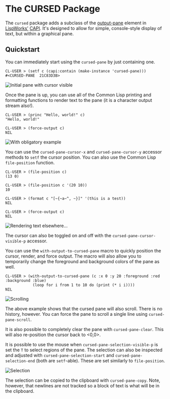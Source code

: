 # The CURSED Package

The `cursed` package adds a subclass of the [output-pane](http://www.lispworks.com/documentation/lw61/CAPRM/html/capiref-275.htm#marker-4173290) element in [LispWorks'](http://www.lispworks.com) [CAPI](http://www.lispworks.com/documentation/lw61/CAPUG-M/html/capiuser-m.htm). It's designed to allow for simple, console-style display of text, but within a graphical pane.

## Quickstart

You can immediately start using the `cursed-pane` by just containing one.

	CL-USER > (setf c (capi:contain (make-instance 'cursed-pane)))
	#<CURSED-PANE  21C83D3B>
	
![Initial pane with cursor visible](https://raw.github.com/massung/cursed/master/screenshots/cursed-pane-01.png)
	
Once the pane is up, you can use all of the Common Lisp printing and formatting functions to render text to the pane (it is a character output stream also!).

	CL-USER > (princ "Hello, world!" c)
	"Hello, world!"
	
	CL-USER > (force-output c)
	NIL

![With obligatory example](https://raw.github.com/massung/cursed/master/screenshots/cursed-pane-02.png)

You can use the `cursed-pane-cursor-x` and `cursed-pane-cursor-y` accessor methods to `setf` the cursor position. You can also use the Common Lisp `file-position` function.

	CL-USER > (file-position c)
	(13 0)
	
	CL-USER > (file-position c '(20 10))
	10
	
	CL-USER > (format c "[~{~a~^, ~}]" '(this is a test))
	NIL
	
	CL-USER > (force-output c)
	NIL

![Rendering text elsewhere...](https://raw.github.com/massung/cursed/master/screenshots/cursed-pane-03.png)

The cursor can also be toggled on and off with the `cursed-pane-cursor-visible-p` accessor.

You can use the `with-output-to-cursed-pane` macro to quickly position the cursor, render, and force output. The macro will also allow you to temporarily change the foreground and background colors of the pane as well.

	CL-USER > (with-output-to-cursed-pane (c :x 0 :y 20 :foreground :red :background :blue)
	            (loop for i from 1 to 10 do (print (* i i))))
	NIL
	
![Scrolling](https://raw.github.com/massung/cursed/master/screenshots/cursed-pane-04.png)

The above example shows that the cursed pane will also scroll. There is no history, however. You can force the pane to scroll a single line using `cursed-pane-scroll`.

It is also possible to completely clear the pane with `cursed-pane-clear`. This will also re-position the cursor back to <0,0>.

It is possible to use the mouse when `cursed-pane-selection-visible-p` is set the `T` to select regions of the pane. The selection can also be inspected and adjusted with `cursed-pane-selection-start` and `cursed-pane-selection-end` (both are `setf`-able). These are set similarly to `file-position`.

![Selection](https://raw.github.com/massung/cursed/master/screenshots/cursed-pane-05.png)

The selection can be copied to the clipboard with `cursed-pane-copy`. Note, however, that newlines are not tracked so a block of text is what will be in the clipboard.